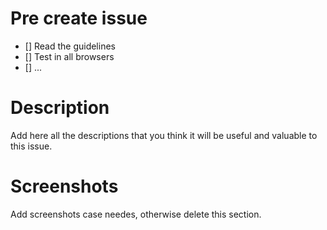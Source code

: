 # Pre create issue

- [] Read the guidelines
- [] Test in all browsers
- [] ...

# Description

Add here all the descriptions that you think it will be useful and valuable to this issue.

# Screenshots

Add screenshots case needes, otherwise delete this section.
